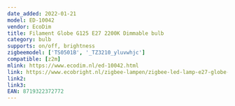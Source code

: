 ```yaml
---
date_added: 2022-01-21
model: ED-10042
vendor: EcoDim
title: Filament Globe G125 E27 2200K Dimmable bulb
category: bulb
supports: on/off, brightness
zigbeemodel: ['TS0501B', '_TZ3210_yluvwhjc']
compatible: [z2m]
mlink: https://www.ecodim.nl/ed-10042.html
link: https://www.ecobright.nl/zigbee-lampen/zigbee-led-lamp-e27-globe-2200k-flame-g125/
link2: 
link3: 
EAN: 8719322372772
---
```



